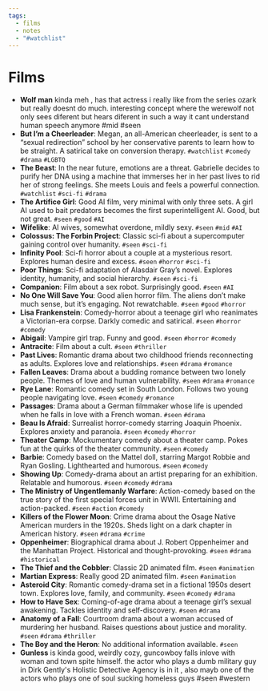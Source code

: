 ```yaml
---
tags:
  - films
  - notes
  - "#watchlist"
---
```

# Films
- **Wolf man** kinda meh , has that actress i really like from the series ozark but really doesnt do much. interesting concept where the werewolf not only sees diferent but hears diferent in such a way it cant understand human speech anymore #mid #seen 
- **But I’m a Cheerleader**: Megan, an all-American cheerleader, is sent to a “sexual redirection” school by her conservative parents to learn how to be straight. A satirical take on conversion therapy. `#watchlist` `#comedy` `#drama` `#LGBTQ`
- **The Beast**: In the near future, emotions are a threat. Gabrielle decides to purify her DNA using a machine that immerses her in her past lives to rid her of strong feelings. She meets Louis and feels a powerful connection. `#watchlist` `#sci-fi` `#drama`
- **The Artifice Girl**: Good AI film, very minimal with only three sets. A girl AI used to bait predators becomes the first superintelligent AI. Good, but not great. `#seen` `#good` `#AI`
- **Wifelike**: AI wives, somewhat overdone, mildly sexy. `#seen` `#mid` `#AI`
- **Colossus: The Forbin Project**: Classic sci-fi about a supercomputer gaining control over humanity. `#seen` `#sci-fi`
- **Infinity Pool**: Sci-fi horror about a couple at a mysterious resort. Explores human desire and excess. `#seen` `#horror` `#sci-fi`
- **Poor Things**: Sci-fi adaptation of Alasdair Gray’s novel. Explores identity, humanity, and social hierarchy. `#seen` `#sci-fi`
- **Companion**: Film about a sex robot. Surprisingly good. `#seen` `#AI`
- **No One Will Save You**: Good alien horror film. The aliens don’t make much sense, but it’s engaging. Not rewatchable. `#seen` `#good` `#horror`
- **Lisa Frankenstein**: Comedy-horror about a teenage girl who reanimates a Victorian-era corpse. Darkly comedic and satirical. `#seen` `#horror` `#comedy`
- **Abigail**: Vampire girl trap. Funny and good. `#seen` `#horror` `#comedy`
- **Antracite**: Film about a cult. `#seen` `#thriller`
- **Past Lives**: Romantic drama about two childhood friends reconnecting as adults. Explores love and relationships. `#seen` `#drama` `#romance`
- **Fallen Leaves**: Drama about a budding romance between two lonely people. Themes of love and human vulnerability. `#seen` `#drama` `#romance`
- **Rye Lane**: Romantic comedy set in South London. Follows two young people navigating love. `#seen` `#comedy` `#romance`
- **Passages**: Drama about a German filmmaker whose life is upended when he falls in love with a French woman. `#seen` `#drama`
- **Beau Is Afraid**: Surrealist horror-comedy starring Joaquin Phoenix. Explores anxiety and paranoia. `#seen` `#comedy` `#horror`
- **Theater Camp**: Mockumentary comedy about a theater camp. Pokes fun at the quirks of the theater community. `#seen` `#comedy`
- **Barbie**: Comedy based on the Mattel doll, starring Margot Robbie and Ryan Gosling. Lighthearted and humorous. `#seen` `#comedy`
- **Showing Up**: Comedy-drama about an artist preparing for an exhibition. Relatable and humorous. `#seen` `#comedy` `#drama`
- **The Ministry of Ungentlemanly Warfare**: Action-comedy based on the true story of the first special forces unit in WWII. Entertaining and action-packed. `#seen` `#action` `#comedy`
- **Killers of the Flower Moon**: Crime drama about the Osage Native American murders in the 1920s. Sheds light on a dark chapter in American history. `#seen` `#drama` `#crime`
- **Oppenheimer**: Biographical drama about J. Robert Oppenheimer and the Manhattan Project. Historical and thought-provoking. `#seen` `#drama` `#historical`
- **The Thief and the Cobbler**: Classic 2D animated film. `#seen` `#animation`
- **Martian Express**: Really good 2D animated film. `#seen` `#animation`
- **Asteroid City**: Romantic comedy-drama set in a fictional 1950s desert town. Explores love, family, and community. `#seen` `#comedy` `#drama`
- **How to Have Sex**: Coming-of-age drama about a teenage girl’s sexual awakening. Tackles identity and self-discovery. `#seen` `#drama`
- **Anatomy of a Fall**: Courtroom drama about a woman accused of murdering her husband. Raises questions about justice and morality. `#seen` `#drama` `#thriller`
- **The Boy and the Heron**: No additional information available. `#seen`
- **Gunless** is kinda good, weirdly cozy, guncowboy falls inlove with woman and town spite himself. the actor who plays a dumb military guy in Dirk Gently's Holistic Detective Agency is in it , also mayb one of the actors who plays one of soul sucking homeless guys #seen #western

